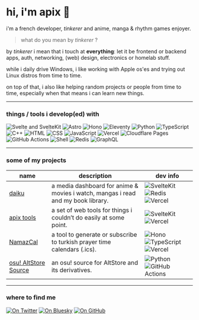 # hi, i'm apix 👋

i'm a french developer, *tinkerer* and anime, manga & rhythm games enjoyer.

> what do you mean by *tinkerer* ?

by *tinkerer* i mean that i touch at **everything**: let it be frontend or backend apps, auth, networking, (web) design, electronics or homelab stuff.

while i daily drive Windows, i like working with Apple os'es and trying out Linux distros from time to time.

on top of that, i also like helping random projects or people from time to time, especially when that means i can learn new things.

---

### things / tools i develop(ed) with

![Svelte and SvelteKit](https://img.shields.io/badge/Svelte(Kit)-FF3E00?logo=svelte&logoColor=fff)
![Astro](https://img.shields.io/badge/Astro-BC52EE?logo=astro&logoColor=fff)
![Hono](https://img.shields.io/badge/Hono-E36002?logo=hono&logoColor=fff)
![Eleventy](https://img.shields.io/badge/Eleventy%20(11ty)-222222?logo=eleventy&logoColor=fff)
![Python](https://img.shields.io/badge/Python-3776AB?logo=python&logoColor=fff)
![TypeScript](https://img.shields.io/badge/TypeScript-3178C6?logo=typescript&logoColor=fff)
![C++](https://img.shields.io/badge/C%2B%2B-00599C?logo=c%2B%2B&logoColor=fff)
![HTML](https://img.shields.io/badge/HTML-E34F26?logo=html5&logoColor=fff)
![CSS](https://img.shields.io/badge/CSS-rebeccapurple?logo=css&logoColor=fff)
![JavaScript](https://img.shields.io/badge/JavaScript-F7DF1E?logo=javascript&logoColor=000)
![Vercel](https://img.shields.io/badge/Vercel-000000?logo=vercel&logoColor=fff)
![Cloudflare Pages](https://img.shields.io/badge/Cloudflare%20Pages-F38020?logo=cloudflarepages&logoColor=fff)
![GitHub Actions](https://img.shields.io/badge/GitHub_Actions-2088FF?logo=githubactions&logoColor=fff)
![Shell](https://img.shields.io/badge/Shell-4EAA25?logo=gnubash&logoColor=fff)
![Redis](https://img.shields.io/badge/Redis-FF4438?logo=redis&logoColor=fff)
![GraphQL](https://img.shields.io/badge/GraphQL-E10098?logo=graphql&logoColor=fff)

---

### some of my projects

| name                                                           | description                                                                      | dev info                                                                                                                                                                                                                                              |
| -------------------------------------------------------------- | -------------------------------------------------------------------------------- | ----------------------------------------------------------------------------------------------------------------------------------------------------------------------------------------------------------------------------------------------------- |
| [daiku](https://apixdaiku.vercel.app)                          | a media dashboard for anime & movies i watch, mangas i read and my book library. | ![SvelteKit](https://img.shields.io/badge/SvelteKit-FF3E00?logo=svelte&logoColor=fff) ![Redis](https://img.shields.io/badge/Redis-FF4438?logo=redis&logoColor=fff) ![Vercel](https://img.shields.io/badge/Vercel-000000?logo=vercel&logoColor=fff)    |
| [apix tools](https://apixtools.vercel.app)                     | a set of web tools for things i couldn’t do easily at some point.                | ![SvelteKit](https://img.shields.io/badge/SvelteKit-FF3E00?logo=svelte&logoColor=fff) ![Vercel](https://img.shields.io/badge/Vercel-000000?logo=vercel&logoColor=fff)                                                                                 |
| [NamazCal](https://namaz-cal.vercel.app)                       | a tool to generate or subscribe to turkish prayer time calendars (.ics).         | ![Hono](https://img.shields.io/badge/Hono-E36002?logo=hono&logoColor=fff) ![TypeScript](https://img.shields.io/badge/TypeScript-3178C6?logo=typescript&logoColor=fff) ![Vercel](https://img.shields.io/badge/Vercel-000000?logo=vercel&logoColor=fff) |
| [osu! AltStore Source](https://apikusu.github.io/osu-altstore) | an osu! source for AltStore and its derivatives.                                 | ![Python](https://img.shields.io/badge/Python-3776AB?logo=python&logoColor=fff) ![GitHub Actions](https://img.shields.io/badge/GitHub_Actions-2088FF?logo=githubactions&logoColor=fff)                                                                |

---

### where to find me

[![On Twitter](https://img.shields.io/badge/Twitter%2FX-1DA1F2?logo=x&logoColor=white)](https://twitter.com/apix0n) 
[![On Bluesky](https://img.shields.io/badge/Bluesky-0285FF?logo=bluesky&logoColor=fff)](https://bsky.app/profile/aapix.bsky.social)
[![On GitHub](https://img.shields.io/badge/GitHub-181717?logo=github&logoColor=fff)](https://github.com/apix0n)
